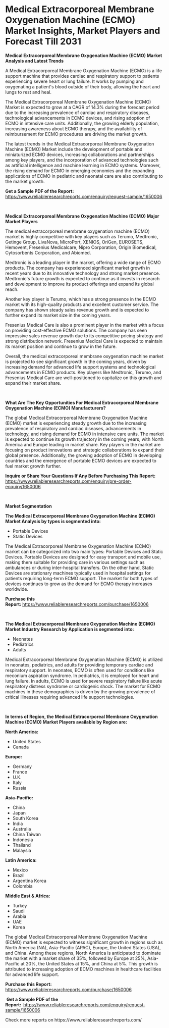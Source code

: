 <p><h1>Medical Extracorporeal Membrane Oxygenation Machine (ECMO) Market Insights, Market Players and Forecast Till 2031</h1></p><p><strong>Medical Extracorporeal Membrane Oxygenation Machine (ECMO) Market Analysis and Latest Trends</strong></p>
<p><p>A Medical Extracorporeal Membrane Oxygenation Machine (ECMO) is a life support machine that provides cardiac and respiratory support to patients experiencing severe heart or lung failure. It works by pumping and oxygenating a patient's blood outside of their body, allowing the heart and lungs to rest and heal.</p><p>The Medical Extracorporeal Membrane Oxygenation Machine (ECMO) Market is expected to grow at a CAGR of 14.3% during the forecast period due to the increasing prevalence of cardiac and respiratory diseases, technological advancements in ECMO devices, and rising adoption of ECMO in intensive care units. Additionally, the growing elderly population, increasing awareness about ECMO therapy, and the availability of reimbursement for ECMO procedures are driving the market growth.</p><p>The latest trends in the Medical Extracorporeal Membrane Oxygenation Machine (ECMO) Market include the development of portable and miniaturized ECMO devices, increasing collaborations and partnerships among key players, and the incorporation of advanced technologies such as artificial intelligence and machine learning in ECMO systems. Moreover, the rising demand for ECMO in emerging economies and the expanding applications of ECMO in pediatric and neonatal care are also contributing to the market growth.</p></p>
<p><strong>Get a Sample PDF of the Report:&nbsp;</strong> <a href="https://www.reliableresearchreports.com/enquiry/request-sample/1650006">https://www.reliableresearchreports.com/enquiry/request-sample/1650006</a></p>
<p>&nbsp;</p>
<p><strong>Medical Extracorporeal Membrane Oxygenation Machine (ECMO) Major Market Players</strong></p>
<p><p>The medical extracorporeal membrane oxygenation machine (ECMO) market is highly competitive with key players such as Terumo, Medtronic, Getinge Group, LivaNova, MicroPort, XENIOS, OriGen, EUROSETS, Hemovent, Fresenius Medicalcare, Nipro Corporation, Origin Biomedical, Cytosorbents Corporation, and Abiomed.</p><p>Medtronic is a leading player in the market, offering a wide range of ECMO products. The company has experienced significant market growth in recent years due to its innovative technology and strong market presence. Medtronic's future growth is expected to continue as it invests in research and development to improve its product offerings and expand its global reach.</p><p>Another key player is Terumo, which has a strong presence in the ECMO market with its high-quality products and excellent customer service. The company has shown steady sales revenue growth and is expected to further expand its market size in the coming years.</p><p>Fresenius Medical Care is also a prominent player in the market with a focus on providing cost-effective ECMO solutions. The company has seen impressive sales revenue growth due to its competitive pricing strategy and strong distribution network. Fresenius Medical Care is expected to maintain its market position and continue to grow in the future.</p><p>Overall, the medical extracorporeal membrane oxygenation machine market is projected to see significant growth in the coming years, driven by increasing demand for advanced life support systems and technological advancements in ECMO products. Key players like Medtronic, Terumo, and Fresenius Medical Care are well-positioned to capitalize on this growth and expand their market share.</p></p>
<p>&nbsp;</p>
<p><strong>What Are The Key Opportunities For Medical Extracorporeal Membrane Oxygenation Machine (ECMO) Manufacturers?</strong></p>
<p><p>The global Medical Extracorporeal Membrane Oxygenation Machine (ECMO) market is experiencing steady growth due to the increasing prevalence of respiratory and cardiac diseases, advancements in technology, and rising demand for ECMO in intensive care units. The market is expected to continue its growth trajectory in the coming years, with North America and Europe leading in market share. Key players in the market are focusing on product innovations and strategic collaborations to expand their global presence. Additionally, the growing adoption of ECMO in developing countries and the emergence of portable ECMO devices are expected to fuel market growth further.</p></p>
<p><strong>Inquire or Share Your Questions If Any Before Purchasing This Report:</strong> <a href="https://www.reliableresearchreports.com/enquiry/pre-order-enquiry/1650006">https://www.reliableresearchreports.com/enquiry/pre-order-enquiry/1650006</a></p>
<p>&nbsp;</p>
<p><strong>Market Segmentation</strong></p>
<p><strong>The Medical Extracorporeal Membrane Oxygenation Machine (ECMO) Market Analysis by types is segmented into:</strong></p>
<p><ul><li>Portable Devices</li><li>Static Devices</li></ul></p>
<p><p>The Medical Extracorporeal Membrane Oxygenation Machine (ECMO) market can be categorized into two main types: Portable Devices and Static Devices. Portable Devices are designed for easy transport and mobile use, making them suitable for providing care in various settings such as ambulances or during inter-hospital transfers. On the other hand, Static Devices are stationary machines typically used in hospital settings for patients requiring long-term ECMO support. The market for both types of devices continues to grow as the demand for ECMO therapy increases worldwide.</p></p>
<p><strong>Purchase this Report:&nbsp;</strong><a href="https://www.reliableresearchreports.com/purchase/1650006">https://www.reliableresearchreports.com/purchase/1650006</a></p>
<p>&nbsp;</p>
<p><strong>The Medical Extracorporeal Membrane Oxygenation Machine (ECMO) Market Industry Research by Application is segmented into:</strong></p>
<p><ul><li>Neonates</li><li>Pediatrics</li><li>Adults</li></ul></p>
<p><p>Medical Extracorporeal Membrane Oxygenation Machine (ECMO) is utilized in neonates, pediatrics, and adults for providing temporary cardiac and respiratory support. In neonates, ECMO is often used for conditions like meconium aspiration syndrome. In pediatrics, it is employed for heart and lung failure. In adults, ECMO is used for severe respiratory failure like acute respiratory distress syndrome or cardiogenic shock. The market for ECMO machines in these demographics is driven by the growing prevalence of critical illnesses requiring advanced life support technologies.</p></p>
<p>&nbsp;</p>
<p><strong>In terms of Region, the Medical Extracorporeal Membrane Oxygenation Machine (ECMO) Market Players available by Region are:</strong></p>
<p>
    <p> <strong> North America: </strong>
        <ul>
            <li>United States</li>
            <li>Canada</li>
        </ul>
        </p> 
    <p> <strong> Europe: </strong>
        <ul>
            <li>Germany</li>
            <li>France</li>
            <li>U.K.</li>
            <li>Italy</li>
            <li>Russia</li>
        </ul>
        </p> 
    <p> <strong> Asia-Pacific: </strong>
        <ul>
            <li>China</li>
            <li>Japan</li>
            <li>South Korea</li>
            <li>India</li>
            <li>Australia</li>
            <li>China Taiwan</li>
            <li>Indonesia</li>
            <li>Thailand</li>
            <li>Malaysia</li>
        </ul>
        </p> 
    <p> <strong> Latin America: </strong>
        <ul>
            <li>Mexico</li>
            <li>Brazil</li>
            <li>Argentina Korea</li>
            <li>Colombia</li>
        </ul>
        </p> 
    <p> <strong> Middle East & Africa: </strong>
        <ul>
            <li>Turkey</li>
            <li>Saudi</li>
            <li>Arabia</li>
            <li>UAE</li>
            <li>Korea</li>
        </ul>
    </p>
    </p>
<p><p>The global Medical Extracorporeal Membrane Oxygenation Machine (ECMO) market is expected to witness significant growth in regions such as North America (NA), Asia-Pacific (APAC), Europe, the United States (USA), and China. Among these regions, North America is anticipated to dominate the market with a market share of 35%, followed by Europe at 25%, Asia-Pacific at 20%, the United States at 15%, and China at 5%. This growth is attributed to increasing adoption of ECMO machines in healthcare facilities for advanced life support.</p></p>
<p><strong>Purchase this Report: </strong><a href="https://www.reliableresearchreports.com/purchase/1650006">https://www.reliableresearchreports.com/purchase/1650006</a></p>
<p>&nbsp;<strong>Get a Sample PDF of the Report:&nbsp;&nbsp;</strong><a href="https://www.reliableresearchreports.com/enquiry/request-sample/1650006">https://www.reliableresearchreports.com/enquiry/request-sample/1650006</a></p>
<p><strong></strong></p>
<p>Check more reports on https://www.reliableresearchreports.com/</p>